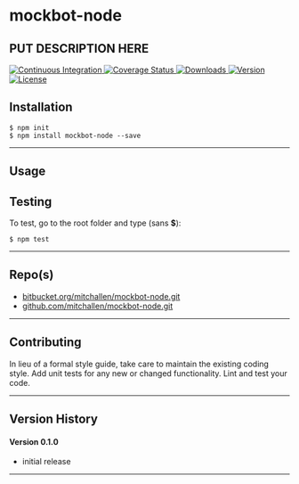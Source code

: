 mockbot-node
==
PUT DESCRIPTION HERE
--

<p align="left">
  <a href="https://travis-ci.org/mitchallen/mockbot-node">
    <img src="https://img.shields.io/travis/mitchallen/mockbot-node.svg?style=flat-square" alt="Continuous Integration">
  </a>
  <a href="https://codecov.io/gh/mitchallen/mockbot-node">
    <img src="https://codecov.io/gh/mitchallen/mockbot-node/branch/master/graph/badge.svg" alt="Coverage Status">
  </a>
  <a href="https://npmjs.org/package/mockbot-node">
    <img src="http://img.shields.io/npm/dt/mockbot-node/.svg?style=flat-square" alt="Downloads">
  </a>
  <a href="https://npmjs.org/package/mockbot-node">
    <img src="http://img.shields.io/npm/v/mockbot-node.svg?style=flat-square" alt="Version">
  </a>
  <a href="https://npmjs.com/package/mockbot-node">
    <img src="https://img.shields.io/github/license/mitchallen/mockbot-node.svg" alt="License"></a>
  </a>
</p>

## Installation

    $ npm init
    $ npm install mockbot-node --save
  
* * *

## Usage

## Testing

To test, go to the root folder and type (sans __$__):

    $ npm test
   
* * *
 
## Repo(s)

* [bitbucket.org/mitchallen/mockbot-node.git](https://bitbucket.org/mitchallen/mockbot-node.git)
* [github.com/mitchallen/mockbot-node.git](https://github.com/mitchallen/mockbot-node.git)

* * *

## Contributing

In lieu of a formal style guide, take care to maintain the existing coding style.
Add unit tests for any new or changed functionality. Lint and test your code.

* * *

## Version History

#### Version 0.1.0 

* initial release

* * *

